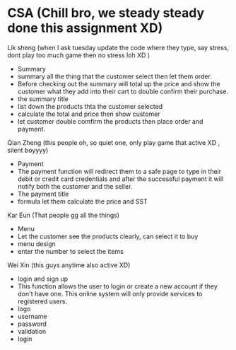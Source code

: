 # CSA (Chill bro, we steady steady done this assignment XD)

Lik sheng  (when I ask tuesday update the code where they type, say stress, dont play too much game then no stress loh XD )
* Summary 
* summary all the thing that the customer select then let them order.
* Before checking out the summary will total up the price and show the customer what they add
 into their cart to double confirm their purchase.
* the summary title
* list down the products thta the customer selected
* calculate the total and price then show customer
* let customer double comfirm the products then place order and payment.

Qian Zheng (this people oh, so quiet one, only play game that active XD , silent boyyyy)
* Payment 
* The payment function will redirect them to a safe page to type in their debit or credit card
  credentials and after the successful payment it will notify both the customer and the seller.
* The payment title
* formula let them calculate the price and SST

Kar Eun (That people gg all the things)
* Menu 
* Let the customer see the products clearly, can select it to buy
* menu design
* enter the number to select the items

Wei Xin (this guys anytime also active XD)
* login and sign up
* This function allows the user to login or create a new account if they don't have one. This online
   system will only provide services to registered users.
* logo
* username
* password
* validation
* login

